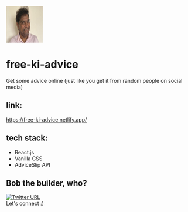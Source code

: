 <img src="https://github.com/arjunbharti/free-ki-advice/blob/main/public/jhonny.jpg" width=100 height=100/> 

# free-ki-advice
Get some advice online (just like you get it from random people on social media)

## link: 
https://free-ki-advice.netlify.app/

## tech stack:
- React.js
- Vanilla CSS
- AdviceSlip API

## Bob the builder, who?
[![Twitter URL](https://img.shields.io/twitter/url/https/twitter.com/iarjunbharti.svg?style=social&label=Follow%20%40iarjunbharti)](https://twitter.com/iarjunbharti)
<br />
Let's connect :)
